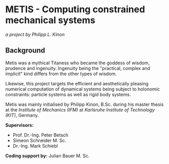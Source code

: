 # METIS - Computing constrained mechanical systems

_a project by Philipp L. Kinon_

## Background

 Metis was a mythical Titaness who became the goddess of wisdom, prudence and ingenuity. Ingenuity being the "practical, complex and implicit" kind differs from the other types of wisdom.

 Likewise, this project targets the efficient and aesthetically pleasing numerical computation of dynamical systems being subject to holonomic constraints: particle systems as well as rigid body systems.

 Metis was mainly initialised by Philipp Kinon, B.Sc. during his master thesis at the _Institute of Mechanics (IFM)_ at _Karlsruhe Institute of Technology (KIT)_, Germany.

 **Supervisors:**

-   Prof. Dr.-Ing. Peter Betsch
-   Simeon Schneider M. Sc.
-   Dr.-Ing. Mark Schiebl

**Coding support by:**
Julian Bauer M. Sc.
